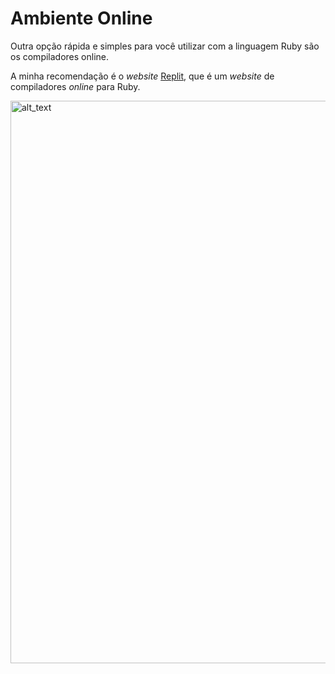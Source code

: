 # Ambiente Online

Outra opção rápida e simples para você utilizar com a linguagem Ruby são os compiladores online.

A minha recomendação é o _website_ [Replit](https://replit.com/languages/ruby), que é um _website_ de compiladores _online_ para Ruby.

[<img alt="alt_text" width="900px" src="https://marquesfernandes.com/wp-content/uploads/2019/09/download.png" />](https://replit.com/languages/ruby)
